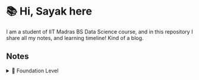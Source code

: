 # 📚 Hi, Sayak here

I am a student of IIT Madras BS Data Science course, and in this repository I share all my notes, and learning timeline! Kind of a blog. 

## Notes

<details>
  <summary>📘 Foundation Level</summary>
  <pre><details><summary>Mathematics 1</summary>

- [Week1](Foundation/Mathematics1/week1/lecture1.1.pdf)
- [Week2](Foundation/Mathematics1/week2/)
- [Week3](Foundation/Mathematics1/week3/)
- [Week4](Foundation/Mathematics1/week4/)
  </details></pre>
</details>

